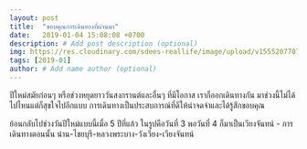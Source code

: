 ```yaml
---
layout: post
title:  "ขอบคุณการเดินทางที่ผ่านมา"
date:   2019-01-04 15:08:08 +0700
description: # Add post description (optional)
img: https://res.cloudinary.com/sdees-reallife/image/upload/v1555207707/Screenshot_from_2019-04-14_09-06-54.png # Add image post (optional)
tags: [2019-01]
author: # Add name author (optional)
---
```

ปีใหม่สมัยก่อนๆ หรือช่วงหยุดยาววันสงกรานต์และอื่นๆ ที่มีโอกาส เราก็ออกเดินทางกัน มาช่วงนี้ไม่ได้ไปไหนแต่ก็สุขใจไปอีกแบบ การเดินทางเป็นประสบการณ์ที่ดีให้น่าจดจำและได้รู้สึกขอบคุณ

ย้อนกลับไปช่วงวันปีใหม่แบบนี้เมื่อ 5 ปีที่แล้ว ในรูปคือวันที่ 3 พอวันที่ 4 ก็มาเป็นเวียงจันทน์ - การเดินทางตอนนั้น น่าน-ไชยบุรี-หลวงพระบาง-วังเวียง-เวียงจันทน์
